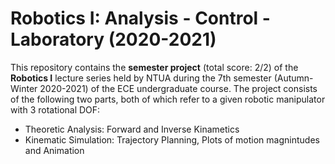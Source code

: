 # Robotics I: Analysis - Control - Laboratory (2020-2021)

This repository contains the **semester project** (total score: 2/2) of the **Robotics I** lecture series held by NTUA during the 7th semester (Autumn-Winter 2020-2021) of the ECE undergraduate course. The project consists of the following two parts, both of which refer to a given robotic manipulator with 3 rotational DOF:

- Theoretic Analysis: Forward and Inverse Kinametics 
- Kinematic Simulation: Trajectory Planning, Plots of motion magnintudes and Animation
